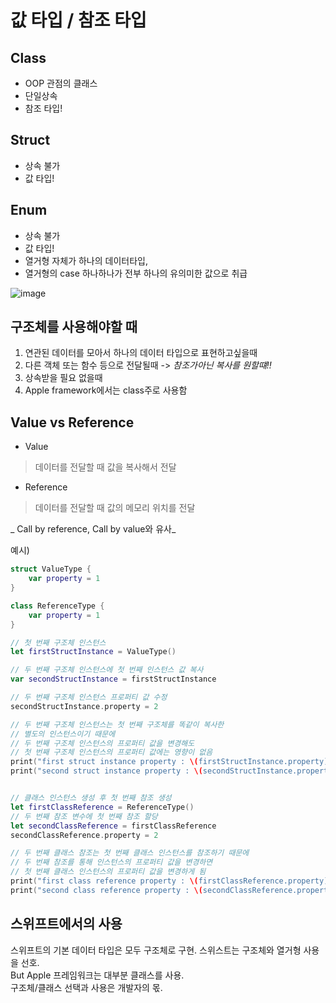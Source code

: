 # 값 타입 / 참조 타입

## Class
* OOP 관점의 클래스  
* 단일상속  
* 참조 타입!  

## Struct
* 상속 불가  
* 값 타입!

## Enum
* 상속 불가  
* 값 타입!  
* 열거형 자체가 하나의 데이터타입,  
* 열거형의 case 하나하나가 전부 하나의 유의미한 값으로 취급  

![image](https://user-images.githubusercontent.com/84604563/142859421-918aac45-0929-4528-b393-2f280816354e.png)

## 구조체를 사용해야할 때  
1. 연관된 데이터를 모아서 하나의 데이터 타입으로 표현하고싶을때   
2. 다른 객체 또는 함수 등으로 전달될때 -> _참조가아닌 복사를 원할떄!!_  
3. 상속받을 필요 없을때  
4. Apple framework에서는 class주로 사용함  

## Value vs Reference

* Value
> 데이터를 전달할 때 값을 복사해서 전달

* Reference
> 데이터를 전달할 때 값의 메모리 위치를 전달

_ Call by reference, Call by value와 유사_

예시)
```swift
struct ValueType {
    var property = 1
}

class ReferenceType {
    var property = 1
}

// 첫 번째 구조체 인스턴스
let firstStructInstance = ValueType()

// 두 번째 구조체 인스턴스에 첫 번째 인스턴스 값 복사
var secondStructInstance = firstStructInstance

// 두 번째 구조체 인스턴스 프로퍼티 값 수정
secondStructInstance.property = 2

// 두 번째 구조체 인스턴스는 첫 번째 구조체를 똑같이 복사한 
// 별도의 인스턴스이기 때문에 
// 두 번째 구조체 인스턴스의 프로퍼티 값을 변경해도
// 첫 번째 구조체 인스턴스의 프로퍼티 값에는 영향이 없음
print("first struct instance property : \(firstStructInstance.property)")    // 1
print("second struct instance property : \(secondStructInstance.property)")  // 2


// 클래스 인스턴스 생성 후 첫 번째 참조 생성
let firstClassReference = ReferenceType()
// 두 번째 참조 변수에 첫 번째 참조 할당
let secondClassReference = firstClassReference
secondClassReference.property = 2

// 두 번째 클래스 참조는 첫 번째 클래스 인스턴스를 참조하기 때문에
// 두 번째 참조를 통해 인스턴스의 프로퍼티 값을 변경하면
// 첫 번째 클래스 인스턴스의 프로퍼티 값을 변경하게 됨
print("first class reference property : \(firstClassReference.property)")    // 2
print("second class reference property : \(secondClassReference.property)")  // 2
```

## 스위프트에서의 사용  
  
스위프트의 기본 데이터 타입은 모두 구조체로 구현.
스위스트는 구조체와 열거형 사용을 선호.  
But Apple 프레임워크는 대부분 클래스를 사용.  
구조체/클래스 선택과 사용은 개발자의 몫.  
